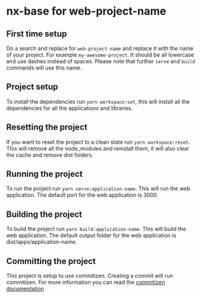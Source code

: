 # nx-base for web-project-name

## First time setup

Do a search and replace for `web-project-name` and replace it with the name of your project.
For example `my-awesome-project`. It should be all lowercase and use dashes instead of spaces.
Please note that further `serve` and `build` commands will use this name.

## Project setup

To install the dependencies run `yarn workspace:set`, this will install all the dependencies for all the applications and libraries.

## Resetting the project

If you want to reset the project to a clean state run `yarn workspace:reset`. This will remove all the node_modules and reinstall them, it will also clear the cache and remove dist folders.

## Running the project

To run the project run `yarn serve:application-name`. This will run the web application. The default port for the web application is 3000.

## Building the project

To build the project run `yarn build:application-name`. This will build the web application. The default output folder for the web application is dist/apps/application-name.

## Committing the project

This project is setup to use commitizen. Creating a commit will run commitizen. For more information you can read the [commitizen documentation](https://github.com/commitizen/cz-cli)
